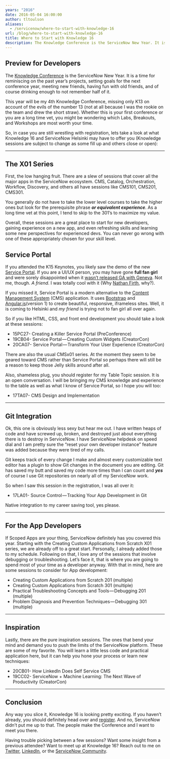 ```yaml
---
years: "2016"
date: 2016-05-04 16:00:00
author: tltoulson
aliases:
  - /servicenow/where-to-start-with-knowledge-16
url: /blog/where-to-start-with-knowledge-16
title: Where to Start with Knowledge 16
description: The Knowledge Conference is the ServiceNow New Year. It is a time for reminiscing on the past year’s projects, setting goals for the next conference year, meeting new friends, having fun with old friends, and of course drinking enough to not remember half of it.
---
```


## Preview for Developers

The [Knowledge Conference][1] is the ServiceNow New Year. It is a time for reminiscing on the past year’s projects, setting goals for the next conference year, meeting new friends, having fun with old friends, and of course drinking enough to not remember half of it.

This year will be my 4th Knowledge Conference, missing only K13 on account of the evils of the number 13 (not at all because I was the rookie on the team and drew the short straw). Whether this is your first conference or you are a long time vet, you might be wondering which Labs, Breakouts, and Workshops are most worth your time.

So, in case you are still wrestling with registration, lets take a look at what Knowledge 16 and ServiceNow Helsinki may have to offer you (Knowledge sessions are subject to change as some fill up and others close or open):

---

## The X01 Series

First, the low hanging fruit. There are a slew of sessions that cover all the major apps in the ServiceNow ecosystem. CMS, Catalog, Orchestration, Workflow, Discovery, and others all have sessions like CMS101, CMS201, CMS301.

You generally do not have to take the lower level courses to take the higher ones but look for the prerequisite phrase ***or equivalent experience***. As a long time vet at this point, I tend to skip to the 301’s to maximize my value.

Overall, these sessions are a great place to start for new developers, gaining experience on a new app, and even refreshing skills and learning some new perspectives for experienced devs. You can never go wrong with one of these appropriately chosen for your skill level.

## Service Portal

If you attended the K15 Keynotes, you likely saw the demo of the new [Service Portal][2]. If you are a UI/UX person, you may have gone **full fan girl** and were sorely disappointed when it [wasn’t released GA with Geneva][3]. Not me, though. *A friend*. I was totally cool with it (Why [Nathan Firth][4], why?).

If you missed it, Service Portal is a modern alternative to the [Content Management System][5] (CMS) application. It uses [Bootstrap][6] and [Angular.js][7](version 1) to create beautiful, responsive, iframeless sites. Well, it is coming to Helsinki and *my friend* is trying not to fan girl all over again.

So if you like HTML, CSS, and front end development you should take a look at these sessions:

- 15PC27- Creating a Killer Service Portal (PreConference)
- 19CB04- Service Portal — Creating Custom Widgets (CreatorCon)
- 20CA07- Service Portal — Transform Your User Experience (CreatorCon)

There are also the usual CMSx01 series. At the moment they seem to be geared toward CMS rather than Service Portal so perhaps there will still be a reason to keep those Jelly skills around after all.

Also, shameless plug, you should register for my Table Topic session. It is an open conversation. I will be bringing my CMS knowledge and experience to the table as well as what I know of Service Portal, so I hope you will too:

- 17TA07- CMS Design and Implementation

---

## Git Integration

Ok, this one is obviously less sexy but hear me out. I have written heaps of code and have screwed up, broken, and destroyed just about everything there is to destroy in ServiceNow. I have ServiceNow helpdesk on speed dial and I am pretty sure the “reset your own developer instance” feature was added because they were tired of my calls.

Git keeps track of every change I make and almost every customizable text editor has a plugin to show Git changes in the document you are editing. Git has saved my butt and saved my code more times than I can count and ***yes*** of course I use Git repositories on nearly all of my ServiceNow work.

So when I saw this session in the registration, I was all over it:

- 17LA01- Source Control — Tracking Your App Development in Git

Native integration to my career saving tool, yes please.

---

## For the App Developers

If Scoped Apps are your thing, ServiceNow definitely has you covered this year. Starting with the Creating Custom Applications from Scratch X01 series, we are already off to a great start. Personally, I already added those to my schedule. Following on that, I love any of the sessions that involve debugging or troubleshooting. Let’s face it, that is where you are going to spend most of your time as a developer anyway. With that in mind, here are some sessions to consider for App development:

- Creating Custom Applications from Scratch 201 (multiple)
- Creating Custom Applications from Scratch 301 (multiple)
- Practical Troubleshooting Concepts and Tools — Debugging 201 (multiple)
- Problem Diagnosis and Prevention Techniques — Debugging 301 (multiple)

---

## Inspiration

Lastly, there are the pure inspiration sessions. The ones that bend your mind and demand you to push the limits of the ServiceNow platform. These are some of my favorite. You will learn a little less code and practical application here, but it can help you hone your process or learn new techniques:

- 20CB01- How LinkedIn Does Self Service CMS
- 19CC02- ServiceNow + Machine Learning: The Next Wave of Productivity (CreatorCon)

---

## Conclusion

Any way you slice it, Knowledge 16 is looking pretty exciting. If you haven’t already, you should definitely head over and [register][8]. And no, ServiceNow didn’t put me up to that. The people make the Conference and I want to meet you there.

Having trouble picking between a few sessions? Want some insight from a previous attendee? Want to meet up at Knowledge 16? Reach out to me on [Twitter][9], [LinkedIn][10], or the [ServiceNow Community][11].

[1]: http://knowledge.servicenow.com/
[2]: http://servicenowcms.com/service-portal-sneak-peak/
[3]: http://servicenowcms.com/service-portal-update/
[4]: https://medium.com/u/1b91f749a418
[5]: https://docs.servicenow.com/administer/content_management/concept/c_ContentManagementSystem.html
[6]: http://getbootstrap.com/
[7]: https://angularjs.org/
[8]: http://knowledge.servicenow.com/register-pricing.html
[9]: https://twitter.com/tltoulson
[10]: https://www.linkedin.com/in/tltoulson
[11]: https://community.servicenow.com/people/tltoulson
